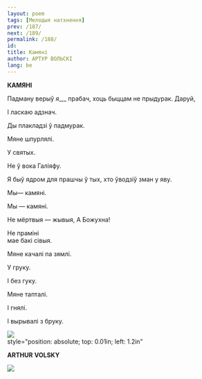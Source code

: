 ```yaml
---
layout: poem
tags: [Мелодыя натхнення]
prev: /187/
next: /189/
permalink: /188/
id: 
title: Камяні
author: АРТУР ВОЛЬСКІ
lang: be
---
```



 
**КАМЯНІ**

Падману верыў  _я__,_ прабач, хоць быццам не прыдурак. Даруй,

I ласкаю адзнач.

Ды плакладзі ў падмурак.

Мяне шпурлялі.

У святых.

He ў вока Галіяфу.

Я быў ядром для прашчы ў тых, хто ўводзіў зман у яву.

  

Мы—  камяні.

Мы — камяні.

He мёртвыя — жывыя, А Божухна!

He праміні  
мае бакі сівыя.

Мяне качалі па зямлі.

У груку.

I без гуку.

Мяне тапталі.

I гнялі.

I вырывалі з бруку.

![](2022-%D0%9C%D1%96%D0%BD%D1%81%D0%BA-%D0%BB%D1%83%D1%87%D0%BD%D0%B0%D1%81%D1%86%D1%8C-%D0%BC%D1%96%D0%BA%D0%BE%D0%BB%D0%B0-%D0%BC%D1%8F%D1%82%D0%BB%D1%96%D1%86%D0%BA%D1%96_html_c975ccfdff3b0760.jpg)  
style="position: absolute; top: 0.01in; left: 1.2in"

**ARTHUR**  **VOLSKY**

  
![](2022-%D0%9C%D1%96%D0%BD%D1%81%D0%BA-%D0%BB%D1%83%D1%87%D0%BD%D0%B0%D1%81%D1%86%D1%8C-%D0%BC%D1%96%D0%BA%D0%BE%D0%BB%D0%B0-%D0%BC%D1%8F%D1%82%D0%BB%D1%96%D1%86%D0%BA%D1%96_html_3ed659a66793024.jpg)  
